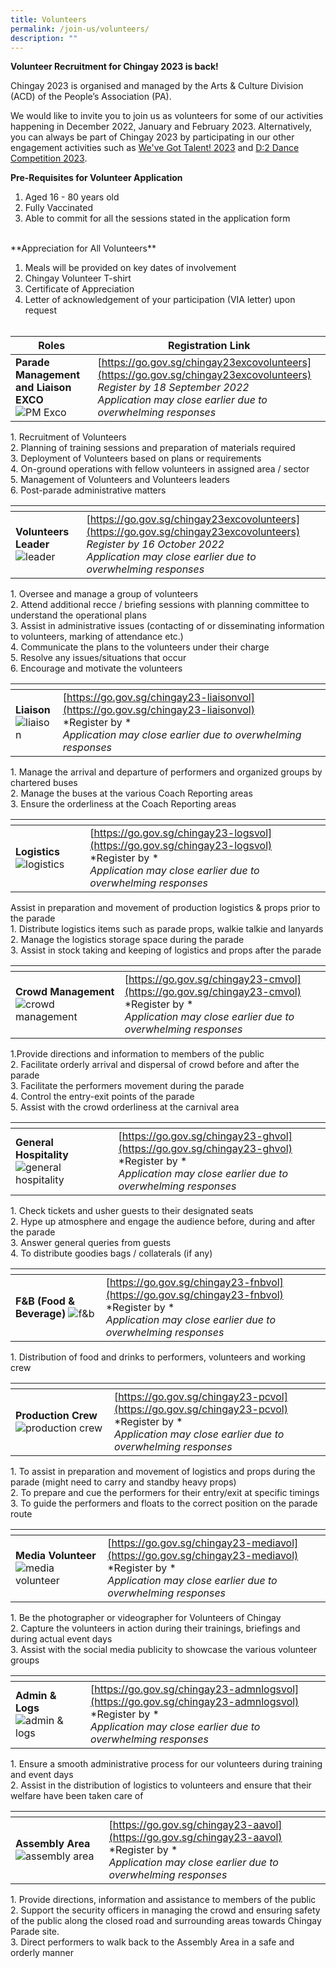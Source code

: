 ```yaml
---
title: Volunteers
permalink: /join-us/volunteers/
description: ""
---
```

**Volunteer Recruitment for Chingay 2023 is back!**<br>

Chingay 2023 is organised and managed by the Arts & Culture Division (ACD) of the People’s Association (PA).

We would like to invite you to join us as volunteers for some of our activities happening in December 2022, January and February 2023. Alternatively, you can always be part of Chingay 2023 by participating in our other engagement activities such as [We've Got Talent! 2023](https://www.chingay.gov.sg/wgt2023) and [D:2 Dance Competition 2023](https://www.chingay.gov.sg/d22023).

**Pre-Requisites for Volunteer Application**

1. Aged 16 - 80 years old 
2. Fully Vaccinated 
3. Able to commit for all the sessions stated in the application form  
 <br>
**Appreciation for All Volunteers**

1. Meals will be provided on key dates of involvement
2. Chingay Volunteer T-shirt
3. Certificate of Appreciation 
4. Letter of acknowledgement of your participation (VIA letter) upon request <br><br>

| Roles </a>  | Registration Link  </a>  |
| ------- | -------- | 
| **Parade Management and Liaison EXCO** ![PM Exco](/images/Volunteers/EXCO.png)      | [https://go.gov.sg/chingay23excovolunteers](https://go.gov.sg/chingay23excovolunteers) <br>*Register by 18 September 2022* <br>*Application may close earlier due to overwhelming responses*      

1\. Recruitment of Volunteers  
2\. Planning of training sessions and preparation of materials required  
3\. Deployment of Volunteers based on plans or requirements  
4\. On-ground operations with fellow volunteers in assigned area / sector  
5\. Management of Volunteers and Volunteers leaders  
6\. Post-parade administrative matters    


|  </a>  | </a>  |
| -------- | -------- | 
| **Volunteers Leader** ![leader](/images/Volunteers/leader%201.png)     |          [https://go.gov.sg/chingay23excovolunteers](https://go.gov.sg/chingay23excovolunteers) <br> *Register by 16 October 2022* <br>*Application may close earlier due to overwhelming responses* 

1\. Oversee and manage a group of volunteers  
2\. Attend additional recce / briefing sessions with planning committee to understand the operational plans  
3\. Assist in administrative issues (contacting of or disseminating information to volunteers, marking of attendance etc.)  
4\. Communicate the plans to the volunteers under their charge  
5\. Resolve any issues/situations that occur  
6\. Encourage and motivate the volunteers     




| </a>  |   |
| -------- | -------- | 
| **Liaison**<br> ![liaison](/images/Volunteers/Liaison.png)|   [https://go.gov.sg/chingay23-liaisonvol](https://go.gov.sg/chingay23-liaisonvol) <br> *Register by   *<br>*Application may close earlier due to overwhelming responses*   |          

1\. Manage the arrival and departure of performers and organized groups by chartered buses  
2\. Manage the buses at the various Coach Reporting areas  
3\. Ensure the orderliness at the Coach Reporting areas 

|</a>  | </a>  |
| -------- | -------- | 
|**Logistics** ![logistics](/images/Volunteers/Logistics.png)          | [https://go.gov.sg/chingay23-logsvol](https://go.gov.sg/chingay23-logsvol) <br>*Register by   *<br>*Application may close earlier due to overwhelming responses*    |

Assist in preparation and movement of production logistics & props prior to the parade  
1\. Distribute logistics items such as parade props, walkie talkie and lanyards  
2\. Manage the logistics storage space during the parade  
3\. Assist in stock taking and keeping of logistics and props after the parade  

| </a>  | </a>  |
| -------- | -------- | 
|**Crowd Management** ![crowd management](/images/Volunteers/Crowd%20Management.png) |           [https://go.gov.sg/chingay23-cmvol](https://go.gov.sg/chingay23-cmvol)  <br>*Register by *<br>*Application may close earlier due to overwhelming responses*  |        

1.Provide directions and information to members of the public  
2\. Facilitate orderly arrival and dispersal of crowd before and after the parade  
3\. Facilitate the performers movement during the parade  
4\. Control the entry-exit points of the parade  
5\. Assist with the crowd orderliness at the carnival area      


| </a>  | </a>  |
| -------- | -------- | 
|**General Hospitality** ![general hospitality](/images/Volunteers/General%20Hospitality.png) |      [https://go.gov.sg/chingay23-ghvol](https://go.gov.sg/chingay23-ghvol) <br>*Register by *<br>*Application may close earlier due to overwhelming responses*    |         

1\. Check tickets and usher guests to their designated seats  
2\. Hype up atmosphere and engage the audience before, during and after the parade  
3\. Answer general queries from guests  
4\. To distribute goodies bags / collaterals (if any)      

| </a>  | </a>  |
| -------- | -------- | 
|**F&B (Food & Beverage)** ![f&b](/images/Volunteers/F&B.png)     |     [https://go.gov.sg/chingay23-fnbvol](https://go.gov.sg/chingay23-fnbvol)  <br>*Register by *<br>*Application may close earlier due to overwhelming responses*   |

1\. Distribution of food and drinks to performers, volunteers and working crew    

| </a>  | </a>  |
| -------- | -------- | 
| **Production Crew**![production crew](/images/Volunteers/Production%20Crew.png)    |        [https://go.gov.sg/chingay23-pcvol](https://go.gov.sg/chingay23-pcvol) <br>*Register by *<br>*Application may close earlier due to overwhelming responses*     |       

1\. To assist in preparation and movement of logistics and props during the parade (might need to carry and standby heavy props)  
2\. To prepare and cue the performers for their entry/exit at specific timings  
3\. To guide the performers and floats to the correct position on the parade route    

| </a>  | </a>  |
| -------- | -------- | 
| **Media Volunteer**![media volunteer](/images/Volunteers/Media.png)          |         [https://go.gov.sg/chingay23-mediavol](https://go.gov.sg/chingay23-mediavol)  <br>*Register by *<br>*Application may close earlier due to overwhelming responses*   |

1\. Be the photographer or videographer for Volunteers of Chingay  
2\. Capture the volunteers in action during their trainings, briefings and during actual event days  
3\. Assist with the social media publicity to showcase the various volunteer groups     

| </a>  | </a>  |
| -------- | -------- | 
| **Admin & Logs**![admin & logs](/images/Volunteers/Admin%20&%20Logs.png)       |       [https://go.gov.sg/chingay23-admnlogsvol](https://go.gov.sg/chingay23-admnlogsvol) <br>*Register by *<br>*Application may close earlier due to overwhelming responses*   |    

1\. Ensure a smooth administrative process for our volunteers during training and event days  
2\. Assist in the distribution of logistics to volunteers and ensure that their welfare have been taken care of     


| </a>  | </a>  |
| -------- | -------- | 
| **Assembly Area**![assembly area](/images/Volunteers/Assembly%20Area.png)          |         [https://go.gov.sg/chingay23-aavol](https://go.gov.sg/chingay23-aavol) <br>*Register by *<br>*Application may close earlier due to overwhelming responses*   |

1\. Provide directions, information and assistance to members of the public  
2\. Support the security officers in managing the crowd and ensuring safety of the public along the closed road and surrounding areas towards Chingay Parade site.  
3\. Direct performers to walk back to the Assembly Area in a safe and orderly manner